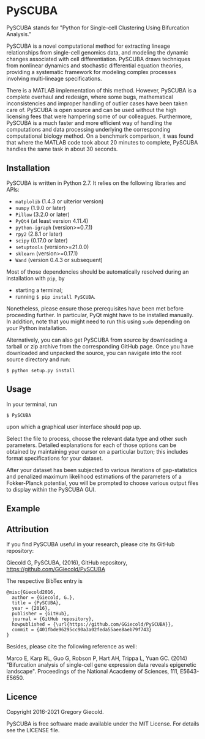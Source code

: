 # PySCUBA

PySCUBA stands for "Python for Single-cell Clustering Using Bifurcation Analysis." 

PySCUBA is a novel computational method for extracting lineage relationships from single-cell genomics data, and modeling the dynamic changes associated with cell differentiation. PySCUBA draws techniques from nonlinear dynamics and stochastic differential equation theories, providing a systematic framework for modeling complex processes involving multi-lineage specifications.

There is a MATLAB implementation of this method. However, PySCUBA is a complete overhaul and redesign, where some bugs, mathematical inconsistencies and improper handling of outlier cases have been taken care of. PySCUBA is open source and can be used without the high licensing fees that were hampering some of our colleagues. Furthermore, PySCUBA is a much faster and more efficient way of handling the computations and data processing underlying the corresponding computational biology method. On a benchmark comparison, it was found that where the MATLAB code took about 20 minutes to complete, PySCUBA handles the same task in about 30 seconds.

Installation
------------

PySCUBA is written in Python 2.7. It relies on the following libraries and APIs:
* ```matplolib``` (1.4.3 or ulterior version)
* ```numpy``` (1.9.0 or later)
* ```Pillow``` (3.2.0 or later)
* ```PyQt4``` (at least version 4.11.4)
* ```python-igraph``` (version>=0.7.1)
* ```rpy2``` (2.8.1 or later)
* ```scipy``` (0.17.0 or later)
* ```setuptools``` (version>=21.0.0)
* ```sklearn``` (version>=0.17.1)
* ```Wand``` (version 0.4.3 or subsequent)

Most of those dependencies should be automatically resolved during an installation with ```pip```, by
* starting a terminal;
* running ```$ pip install PySCUBA```.

Nonetheless, please ensure those prerequisites have been met before proceeding further. In particular, PyQt might have to be installed manually. In addition, note that you might need to run this using ```sudo``` depending on your Python installation.

Alternatively, you can also get PySCUBA from source by downloading a tarball or zip archive from the corresponding GitHub page. Once you have downloaded and unpacked the source, you can navigate into the root source directory and run:

```$ python setup.py install```

Usage
-----

In your terminal, run

```$ PySCUBA```

upon which a graphical user interface should pop up. 

Select the file to process, choose the relevant data type and other such parameters. Detailed explanations for each of those options can be obtained by maintaining your cursor on a particular button; this includes format specifications for your dataset. 

After your dataset has been subjected to various iterations of gap-statistics and penalized maximum likelihood estimations of the parameters of a Fokker-Planck potential, you will be prompted to choose various output files to display within the PySCUBA GUI.

Example
-------



Attribution
-----------

If you find PySCUBA useful in your research, please cite its GitHub repository:

Giecold G, PySCUBA, (2016), GitHub repository, https://github.com/GGiecold/PySCUBA

The respective BibTex entry is

```
@misc{Giecold2016,
  author = {Giecold, G.},
  title = {PySCUBA},
  year = {2016},
  publisher = {GitHub},
  journal = {GitHub repository},
  howpublished = {\url{https://github.com/GGiecold/PySCUBA}},
  commit = {401fbde96295cc90a3a02feda55aee8aeb79f743}
}
```

Besides, please cite the following reference as well:

Marco E, Karp RL, Guo G, Robson P, Hart AH, Trippa L, Yuan GC. (2014) "Bifurcation analysis of single-cell gene expression data reveals epigenetic landscape". Proceedings of the National Acacdemy of Sciences, 111, E5643-E5650.

Licence
-------

Copyright 2016-2021 Gregory Giecold.

PySCUBA is free software made available under the MIT License. For details see the LICENSE file.

